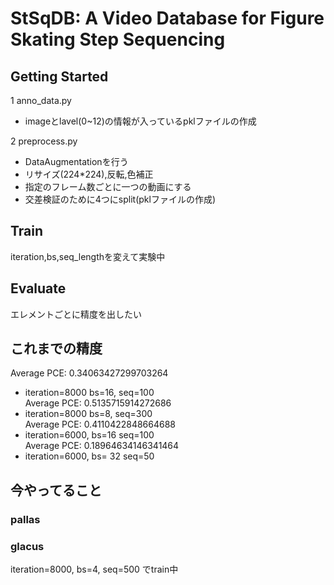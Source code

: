 # StSqDB: A Video Database for Figure Skating Step Sequencing


## Getting Started
1 anno_data.py
 * imageとlavel(0~12)の情報が入っているpklファイルの作成

2 preprocess.py
 * DataAugmentationを行う  
  * リサイズ(224*224),反転,色補正  
  * 指定のフレーム数ごとに一つの動画にする  
  * 交差検証のために4つにsplit(pklファイルの作成)


## Train
iteration,bs,seq_lengthを変えて実験中



## Evaluate
エレメントごとに精度を出したい


## これまでの精度
Average PCE: 0.34063427299703264  
 * iteration=8000 bs=16, seq=100  
Average PCE: 0.5135715914272686  
 * iteration=8000 bs=8, seq=300    
Average PCE: 0.4110422848664688  
 * iteration=6000, bs=16 seq=100  
Average PCE: 0.18964634146341464  
 * iteration=6000, bs= 32 seq=50  


## 今やってること
### pallas

### glacus
iteration=8000, bs=4, seq=500 でtrain中

